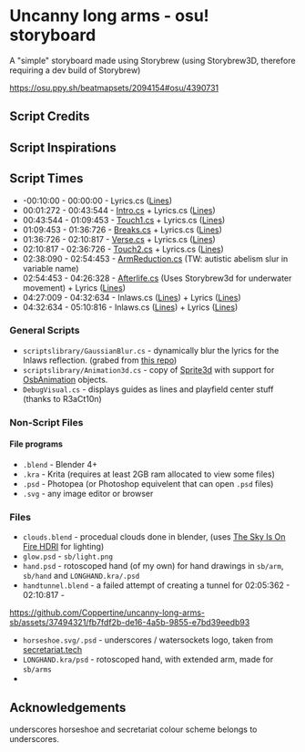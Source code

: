 # Uncanny long arms - osu! storyboard
A "simple" storyboard made using Storybrew (using Storybrew3D, therefore requiring a dev build of Storybrew)

https://osu.ppy.sh/beatmapsets/2094154#osu/4390731

## Script Credits

## Script Inspirations

## Script Times
- -00:10:00 - 00:00:00 - Lyrics.cs ([Lines](https://github.com/Coppertine/uncanny-long-arms-sb/blob/master/Lyrics.cs#L60-L190))
- 00:01:272 - 00:43:544 - [Intro.cs](https://github.com/Coppertine/uncanny-long-arms-sb/blob/master/Intro.cs) + Lyrics.cs ([Lines](https://github.com/Coppertine/uncanny-long-arms-sb/blob/master/Lyrics.cs#L192-L358))
- 00:43:544 - 01:09:453 - [Touch1.cs](https://github.com/Coppertine/uncanny-long-arms-sb/blob/master/Touch1.cs) + Lyrics.cs ([Lines](https://github.com/Coppertine/uncanny-long-arms-sb/blob/master/Lyrics.cs#L361-L507))
- 01:09:453 - 01:36:726 - [Breaks.cs](https://github.com/Coppertine/uncanny-long-arms-sb/blob/master/Breaks.cs) + Lyrics.cs ([Lines](https://github.com/Coppertine/uncanny-long-arms-sb/blob/8b6477e57d6ad26a1bcb3caccb3d87f2d7370358/Lyrics.cs#L508-L551))
- 01:36:726 - 02:10:817 - [Verse.cs](https://github.com/Coppertine/uncanny-long-arms-sb/blob/d2b999e4bf38df993a96ca75c3bd413398382435/Verse.cs#L19-L105) + Lyrics.cs ([Lines](https://github.com/Coppertine/uncanny-long-arms-sb/blob/d2b999e4bf38df993a96ca75c3bd413398382435/Lyrics.cs#L554-L720))
- 02:10:817 - 02:36:726 - [Touch2.cs](https://github.com/Coppertine/uncanny-long-arms-sb/blob/master/Touch2.cs) + Lyrics.cs ([Lines](https://github.com/Coppertine/uncanny-long-arms-sb/blob/d2b999e4bf38df993a96ca75c3bd413398382435/Lyrics.cs#L722-L854))
- 02:38:090 - 02:54:453 - [ArmReduction.cs](https://github.com/Coppertine/uncanny-long-arms-sb/blob/master/ArmReduction.cs) (TW: autistic abelism slur in variable name)
- 02:54:453 - 04:26:328 - [Afterlife.cs](https://github.com/Coppertine/uncanny-long-arms-sb/blob/master/Afterlife.cs) (Uses Storybrew3d for underwater movement) + Lyrics ([Lines](https://github.com/Coppertine/uncanny-long-arms-sb/blob/d2b999e4bf38df993a96ca75c3bd413398382435/Lyrics.cs#L856-L1348))
- 04:27:009 - 04:32:634 - Inlaws.cs ([Lines](https://github.com/Coppertine/uncanny-long-arms-sb/blob/d2b999e4bf38df993a96ca75c3bd413398382435/Inlaws.cs#L40-L71)) + Lyrics ([Lines](https://github.com/Coppertine/uncanny-long-arms-sb/blob/d2b999e4bf38df993a96ca75c3bd413398382435/Lyrics.cs#L1354-L1368))
- 04:32:634 - 05:10:816 - Inlaws.cs ([Lines](https://github.com/Coppertine/uncanny-long-arms-sb/blob/d2b999e4bf38df993a96ca75c3bd413398382435/Inlaws.cs#L74-L225)) + Lyrics ([Lines](https://github.com/Coppertine/uncanny-long-arms-sb/blob/d2b999e4bf38df993a96ca75c3bd413398382435/Lyrics.cs#L1369-L1503))

### General Scripts
- `scriptslibrary/GaussianBlur.cs` - dynamically blur the lyrics for the Inlaws reflection. (grabed from [this repo](https://github.com/mdymel/superfastblur/blob/master/SuperfastBlur/GaussianBlur.cs))
- `scriptslibrary/Animation3d.cs` - copy of [Sprite3d](https://github.com/Damnae/storybrew/blob/master/common/Storyboarding3d/Sprite3d.cs) with support for [OsbAnimation](https://github.com/Damnae/storybrew/blob/master/common/Storyboarding/OsbAnimation.cs) objects.
- `DebugVisual.cs` - displays guides as lines and playfield center stuff (thanks to R3aCt10n)

### Non-Script Files
#### File programs
- `.blend` - Blender 4+
- `.kra` - Krita (requires at least 2GB ram allocated to view some files)
- `.psd` - Photopea (or Photoshop equivelent that can open `.psd` files)
- `.svg` - any image editor or browser
### Files
- `clouds.blend` - procedual clouds done in blender, (uses [The Sky Is On Fire HDRI](https://polyhaven.com/a/the_sky_is_on_fire) for lighting)
- `glow.psd` - `sb/light.png`
- `hand.psd` - rotoscoped hand (of my own) for hand drawings in `sb/arm`, `sb/hand` and `LONGHAND.kra/.psd`
- `handtunnel.blend` - a failed attempt of creating a tunnel for 02:05:362 - 02:10:817 -
  
https://github.com/Coppertine/uncanny-long-arms-sb/assets/37494321/fb7fdf2b-de16-4a5b-9855-e7bd39eedb93
- `horseshoe.svg/.psd` - underscores / watersockets logo, taken from [secretariat.tech](https://secretariat.tech/)
- `LONGHAND.kra/psd` - rotoscoped hand, with extended arm, made for `sb/arms`
- 

## Acknowledgements
underscores horseshoe and secretariat colour scheme belongs to underscores.
